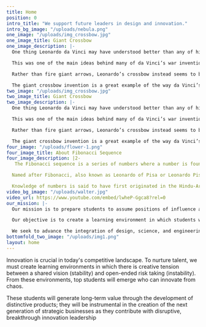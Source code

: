 ```yaml
---
title: Home
position: 0
intro_title: "We support future leaders in design and innovation."
intro_bg_image: "/uploads/nebula.png"
one_image: "/uploads/img_crossbow.jpg"
one_image_title: Giant Crossbow
one_image_description: |-
  One thing Leonardo da Vinci may have understood better than any of his contemporaries was the psychological effects of weapons in warfare. Da Vinci knew that the fear weapons could instill in enemies was just as important (if not more so) than the damage they could actually inflict.

  This was one of the main ideas behind many of da Vinci’s war inventions – among them, his giant crossbow. Designed for pure intimidation, da Vinci’s crossbow was to measure 42 braccia (or 27 yards) across. The device would have six wheels (three on each side) for mobility, and the bow itself would be made of thin wood for flexibility.

  Rather than fire giant arrows, Leonardo’s crossbow instead seems to be designed to fire large stones or possibly flaming bombs. For use, a soldier spins a crank to pull back the bow and loads the artillery. The soldier would then use a mallet to knock out a holding pin and fire the weapon.

  The giant crossbow invention is a great example of the way da Vinci’s artwork really brought his ideas to life. Through his illustrations, an idea, however improbable, becomes realistic and plausible. His vivid drawings of the giant crossbow invention also make it clear the idea behind the impressive weapon was to terrify enemies into fleeing rather than fighting.
two_image: "/uploads/img_crossbow.jpg"
two_image_title: Giant Crossbow
two_image_description: |-
  One thing Leonardo da Vinci may have understood better than any of his contemporaries was the psychological effects of weapons in warfare. Da Vinci knew that the fear weapons could instill in enemies was just as important (if not more so) than the damage they could actually inflict.

  This was one of the main ideas behind many of da Vinci’s war inventions – among them, his giant crossbow. Designed for pure intimidation, da Vinci’s crossbow was to measure 42 braccia (or 27 yards) across. The device would have six wheels (three on each side) for mobility, and the bow itself would be made of thin wood for flexibility.

  Rather than fire giant arrows, Leonardo’s crossbow instead seems to be designed to fire large stones or possibly flaming bombs. For use, a soldier spins a crank to pull back the bow and loads the artillery. The soldier would then use a mallet to knock out a holding pin and fire the weapon.

  The giant crossbow invention is a great example of the way da Vinci’s artwork really brought his ideas to life. Through his illustrations, an idea, however improbable, becomes realistic and plausible. His vivid drawings of the giant crossbow invention also make it clear the idea behind the impressive weapon was to terrify enemies into fleeing rather than fighting.
four_image: "/uploads/flower-1.png"
four_image_title: About Fibonacci Sequence
four_image_description: |2-
   The Fibonacci sequence is a series of numbers where a number is found by adding up the two numbers before it. Starting with 0 and 1, the sequence goes 0, 1, 1, 2, 3, 5, 8, 13, 21, 34, and so forth. Written as a rule, the expression is xn = xn-1 + xn-2.

  Named after Fibonacci, also known as Leonardo of Pisa or Leonardo Pisano, Fibonacci numbers were first introduced in his Liber abaci in 1202. The son of a Pisan merchant, Fibonacci traveled widely and traded extensively. Math was incredibly important to those in the trading industry, and his passion for numbers was cultivated in his youth.

  Knowledge of numbers is said to have first originated in the Hindu-Arabic arithmetic system, which Fibonacci studied while growing up in North Africa. Prior to the publication of Liber abaci, the Latin-speaking world had yet to be introduced to the decimal number system. He wrote many books about geometry, commercial arithmetic and irrational numbers. He also helped develop the concept of zero.
video_bg_image: "/uploads/walter.jpg"
video_url: https://www.youtube.com/embed/lwheP-Ggca8?rel=0
our_mission: |-
  Our mission is to prepare students to assume positions of influence and global leadership in industry and to be instrumental in the creation of the next generation of strategic, innovative, and entrepreneurial businesses.

  Our objective is to create a learning environment in which students work side-by-side with leading-edge designers, immersed in professional practice, to create disruptions and, consequently, opportunities for innovation.

  We seek to advance the integration of design, science, and engineering, exploring new approaches and solutions through experience design. We value active learning, exploration, creativity, breakthrough innovation, and the use of technology and applied design, all of which serve to advance the quality of the human experience.
bottomfold_two_image: "/uploads/img1.png"
layout: home
---
```


Innovation is crucial in today's competitive landscape. To nurture talent, we must create learning environments in which there is creative tension between a shared vision (stability) and open-ended risk taking (instability). From these environments, top students will emerge who can innovate from chaos.

These students will generate long-term value through the development of distinctive products; they will be instrumental in the creation of the next generation of strategic businesses as they contribute with disruptive, breakthrough innovation leadership